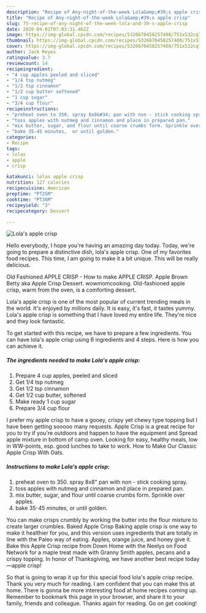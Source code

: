 ```yaml
---
description: "Recipe of Any-night-of-the-week Lola&amp;#39;s apple crisp"
title: "Recipe of Any-night-of-the-week Lola&amp;#39;s apple crisp"
slug: 75-recipe-of-any-night-of-the-week-lola-and-39-s-apple-crisp
date: 2020-04-01T07:03:31.462Z
image: https://img-global.cpcdn.com/recipes/5326670458257408/751x532cq70/lolas-apple-crisp-recipe-main-photo.jpg
thumbnail: https://img-global.cpcdn.com/recipes/5326670458257408/751x532cq70/lolas-apple-crisp-recipe-main-photo.jpg
cover: https://img-global.cpcdn.com/recipes/5326670458257408/751x532cq70/lolas-apple-crisp-recipe-main-photo.jpg
author: Jack Reyes
ratingvalue: 3.7
reviewcount: 14
recipeingredient:
- "4 cup apples peeled and sliced"
- "1/4 tsp nutmeg"
- "1/2 tsp cinnamon"
- "1/2 cup butter softened"
- "1 cup sugar"
- "3/4 cup flour"
recipeinstructions:
- "preheat oven to 350. spray 8x8&#34; pan with non - stick cooking spray."
- "toss apples with nutmeg and cinnamon and place in prepared pan."
- "mix butter, sugar, and flour until coarse crumbs form. Sprinkle over apples."
- "bake 35-45 minutes,  or until golden."
categories:
- Recipe
tags:
- lolas
- apple
- crisp

katakunci: lolas apple crisp 
nutrition: 127 calories
recipecuisine: American
preptime: "PT25M"
cooktime: "PT36M"
recipeyield: "3"
recipecategory: Dessert

---
```



![Lola&#39;s apple crisp](https://img-global.cpcdn.com/recipes/5326670458257408/751x532cq70/lolas-apple-crisp-recipe-main-photo.jpg)

Hello everybody, I hope you're having an amazing day today. Today, we're going to prepare a distinctive dish, lola&#39;s apple crisp. One of my favorites food recipes. This time, I am going to make it a bit unique. This will be really delicious.

Old Fashioned APPLE CRISP - How to make APPLE CRISP. Apple Brown Betty aka Apple Crisp Dessert. wowmomcooking. Old-fashioned apple crisp, warm from the oven, is a comforting dessert.

Lola&#39;s apple crisp is one of the most popular of current trending meals in the world. It's enjoyed by millions daily. It is easy, it's fast, it tastes yummy. Lola&#39;s apple crisp is something that I have loved my entire life. They're nice and they look fantastic.


To get started with this recipe, we have to prepare a few ingredients. You can have lola&#39;s apple crisp using 6 ingredients and 4 steps. Here is how you can achieve it.

##### The ingredients needed to make Lola&#39;s apple crisp:

1. Prepare 4 cup apples, peeled and sliced
1. Get 1/4 tsp nutmeg
1. Get 1/2 tsp cinnamon
1. Get 1/2 cup butter, softened
1. Make ready 1 cup sugar
1. Prepare 3/4 cup flour


I prefer my apple crisp to have a gooey, crispy yet chewy type topping but I have been getting sooooo many requests. Apple Crisp is a great recipe for you to try if you&#39;re outdoors and happen to have the equipment and Spread apple mixture in bottom of camp oven. Looking for easy, healthy meals, low in WW-points, esp. good lunches to take to work. How to Make Our Classic Apple Crisp With Oats. 

##### Instructions to make Lola&#39;s apple crisp:

1. preheat oven to 350. spray 8x8&#34; pan with non - stick cooking spray.
1. toss apples with nutmeg and cinnamon and place in prepared pan.
1. mix butter, sugar, and flour until coarse crumbs form. Sprinkle over apples.
1. bake 35-45 minutes,  or until golden.


You can make crisps crumbly by working the butter into the flour mixture to create larger crumbles. Baked Apple Crisp Baking apple crisp is one way to make it healthier for you, and this version uses ingredients that are totally in line with the Paleo way of eating. Apples, orange juice, and honey give it. Bake this Apple Crisp recipe from Down Home with the Neelys on Food Network for a maple treat made with Granny Smith apples, pecans and a crispy topping. In honor of Thanksgiving, we have another best recipe today—apple crisp! 

So that is going to wrap it up for this special food lola&#39;s apple crisp recipe. Thank you very much for reading. I am confident that you can make this at home. There is gonna be more interesting food at home recipes coming up. Remember to bookmark this page in your browser, and share it to your family, friends and colleague. Thanks again for reading. Go on get cooking!

